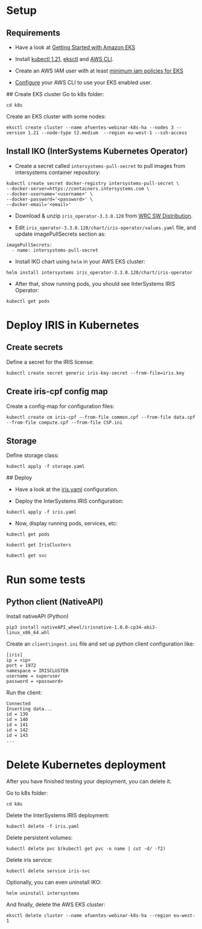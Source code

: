 

# Setup

## Requirements
* Have a look at [Getting Started with Amazon EKS](https://docs.aws.amazon.com/eks/latest/userguide/getting-started.html)

* Install [kubectl 1.21](https://docs.aws.amazon.com/eks/latest/userguide/install-kubectl.html), [eksctl](https://docs.aws.amazon.com/eks/latest/userguide/eksctl.html) and [AWS CLI](https://docs.aws.amazon.com/cli/latest/userguide/cli-chap-install.html).

* Create an AWS IAM user with at least [minimum iam policies for EKS](https://eksctl.io/usage/minimum-iam-policies/)

* [Configure](https://docs.aws.amazon.com/cli/latest/userguide/cli-configure-quickstart.html#cli-configure-quickstart-config) your AWS CLI to use your EKS enabled user.

## Create EKS cluster
Go to k8s folder:
```
cd k8s
```

Create an EKS cluster with some nodes:
```
eksctl create cluster --name afuentes-webinar-k8s-ha --nodes 3 --version 1.21 --node-type t2.medium  --region eu-west-1 --ssh-access
```

## Install IKO (InterSystems Kubernetes Operator)
* Create a secret called `intersystems-pull-secret` to pull images from intersystems container repository:
```
kubectl create secret docker-registry intersystems-pull-secret \
--docker-server=https://containers.intersystems.com \
--docker-username='<username>' \
--docker-password='<password>' \
--docker-email='<email>'
```

* Download & unzip `iris_operator-3.3.0.120` from [WRC SW Distribution](https://wrc.intersystems.com/wrc/coDistGen.csp).

* Edit `iris_operator-3.3.0.120/chart/iris-operator/values.yaml` file, and update imagePullSecrets section as:
```
imagePullSecrets:
  - name: intersystems-pull-secret
```

* Install IKO chart using `helm` in your AWS EKS cluster:
```
helm install intersystems iris_operator-3.3.0.120/chart/iris-operator
```

* After that, show running pods, you should see InterSystems IRIS Operator:
```
kubectl get pods
```

# Deploy IRIS in Kubernetes

## Create secrets
Define a secret for the IRIS license:
```
kubectl create secret generic iris-key-secret --from-file=iris.key
```

## Create iris-cpf config map
Create a config-map for configuration files:
```
kubectl create cm iris-cpf --from-file common.cpf --from-file data.cpf --from-file compute.cpf --from-file CSP.ini
```

## Storage
Define storage class:
```
kubectl apply -f storage.yaml
```

## Deploy
* Have a look at the [iris.yaml](k8s/iris.yaml) configuration.

* Deploy the InterSystems IRIS configuration:
``` 
kubectl apply -f iris.yaml
```

* Now, display running pods, services, etc:

```
kubectl get pods

kubectl get IrisClusters

kubectl get svc
```

# Run some tests

## Python client (NativeAPI)

Install nativeAPI (Python)
```
pip3 install nativeAPI_wheel/irisnative-1.0.0-cp34-abi3-linux_x86_64.whl 
```

Create an `client\ingest.ini` file and set up python client configuration like:
```
[iris]
ip = <ip>
port = 1972
namespace = IRISCLUSTER
username = superuser
password = <password>
```

Run the client:
```
Connected
Inserting data...
id = 139
id = 140
id = 141
id = 142
id = 143
...
```


# Delete Kubernetes deployment

After you have finished testing your deployment, you can delete it.

Go to k8s folder:
```
cd k8s
```

Delete the InterSystems IRIS deployment:
```
kubectl delete -f iris.yaml
```

Delete persistent volumes:
```
kubectl delete pvc $(kubectl get pvc -o name | cut -d/ -f2)
```

Delete iris service:
```
kubectl delete service iris-svc
```

Optionally, you can even uninstall IKO:
```
helm uninstall intersystems
```

And finally, delete the AWS EKS cluster: 
```
eksctl delete cluster --name afuentes-webinar-k8s-ha --region eu-west-1
```

